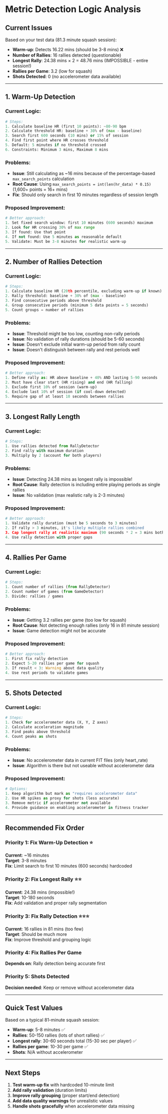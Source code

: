 # Metric Detection Logic Analysis

## Current Issues
Based on your test data (81.3 minute squash session):
- **Warm-up**: Detects 16.22 mins (should be 3-8 mins) ❌
- **Number of Rallies**: 16 rallies detected (questionable)
- **Longest Rally**: 24.38 mins × 2 = 48.76 mins (IMPOSSIBLE - entire session!)
- **Rallies per Game**: 3.2 (low for squash)
- **Shots Detected**: 0 (no accelerometer data available)

---

## 1. Warm-Up Detection

### Current Logic:
```python
# Steps:
1. Calculate baseline HR (first 10 points): ~80-90 bpm
2. Calculate threshold HR: baseline + 30% of (max - baseline)
3. Search first 600 seconds (10 mins) or 15% of session
4. Find first point where HR crosses threshold
5. Default: 5 minutes if no threshold crossed
6. Constraints: Minimum 3 mins, Maximum 8 mins
```

### Problems:
- **Issue**: Still calculating as ~16 mins because of the percentage-based `max_search_points` calculation
- **Root Cause**: Using `max_search_points = int(len(hr_data) * 0.15)` (1,600+ points = 16+ mins)
- **Fix**: Should only search in first 10 minutes regardless of session length

### Proposed Improvement:
```python
# Better approach:
1. Set fixed search window: first 10 minutes (600 seconds) maximum
2. Look for HR crossing 30% of max range
3. If found: Use that point
4. If not found: Use 5 minutes as reasonable default
5. Validate: Must be 3-8 minutes for realistic warm-up
```

---

## 2. Number of Rallies Detection

### Current Logic:
```python
# Steps:
1. Calculate baseline HR (20th percentile, excluding warm-up if known)
2. Rally threshold: baseline + 30% of (max - baseline)
3. Find consecutive periods above threshold
4. Group consecutive periods (minimum 5 data points = 5 seconds)
5. Count groups = number of rallies
```

### Problems:
- **Issue**: Threshold might be too low, counting non-rally periods
- **Issue**: No validation of rally durations (should be 5-60 seconds)
- **Issue**: Doesn't exclude initial warm-up period from rally count
- **Issue**: Doesn't distinguish between rally and rest periods well

### Proposed Improvement:
```python
# Better approach:
1. Define rally as: HR above baseline + 40% AND lasting 5-90 seconds
2. Must have clear start (HR rising) and end (HR falling)
3. Exclude first 10% of session (warm-up)
4. Exclude last 10% of session (if cool-down detected)
5. Require gap of at least 10 seconds between rallies
```

---

## 3. Longest Rally Length

### Current Logic:
```python
# Steps:
1. Use rallies detected from RallyDetector
2. Find rally with maximum duration
3. Multiply by 2 (account for both players)
```

### Problems:
- **Issue**: Detecting 24.38 mins as longest rally is impossible!
- **Root Cause**: Rally detection is including entire playing periods as single rallies
- **Issue**: No validation (max realistic rally is 2-3 minutes)

### Proposed Improvement:
```python
# Better approach:
1. Validate rally duration (must be 5 seconds to 3 minutes)
2. If rally > 3 minutes, it's likely multiple rallies combined
3. Cap longest rally at realistic maximum (90 seconds * 2 = 3 mins both players)
4. Use rally detection with proper gaps
```

---

## 4. Rallies Per Game

### Current Logic:
```python
# Steps:
1. Count number of rallies (from RallyDetector)
2. Count number of games (from GameDetector)
3. Divide: rallies / games
```

### Problems:
- **Issue**: Getting 3.2 rallies per game (too low for squash)
- **Root Cause**: Not detecting enough rallies (only 16 in 81 minute session)
- **Issue**: Game detection might not be accurate

### Proposed Improvement:
```python
# Better approach:
1. First fix rally detection
2. Expect 5-20 rallies per game for squash
3. If result < 3: Warning about data quality
4. Use rest periods to validate games
```

---

## 5. Shots Detected

### Current Logic:
```python
# Steps:
1. Check for accelerometer data (X, Y, Z axes)
2. Calculate acceleration magnitude
3. Find peaks above threshold
4. Count peaks as shots
```

### Problems:
- **Issue**: No accelerometer data in current FIT files (only heart_rate)
- **Issue**: Algorithm is there but not useable without accelerometer data

### Proposed Improvement:
```python
# Options:
1. Keep algorithm but mark as "requires accelerometer data"
2. Use HR spikes as proxy for shots (less accurate)
3. Remove metric if accelerometer not available
4. Provide guidance on enabling accelerometer in fitness tracker
```

---

## Recommended Fix Order

### Priority 1: Fix Warm-Up Detection ⭐
**Current**: ~16 minutes  
**Target**: 3-8 minutes  
**Fix**: Limit search to first 10 minutes (600 seconds) hardcoded

### Priority 2: Fix Longest Rally ⭐⭐
**Current**: 24.38 mins (impossible!)  
**Target**: 10-180 seconds  
**Fix**: Add validation and proper rally segmentation

### Priority 3: Fix Rally Detection ⭐⭐⭐
**Current**: 16 rallies in 81 mins (too few)  
**Target**: Should be much more  
**Fix**: Improve threshold and grouping logic

### Priority 4: Fix Rallies Per Game
**Depends on**: Rally detection being accurate first

### Priority 5: Shots Detected
**Decision needed**: Keep or remove without accelerometer data

---

## Quick Test Values

Based on a typical 81-minute squash session:
- **Warm-up**: 5-8 minutes ✅
- **Rallies**: 50-150 rallies (lots of short rallies) ✅
- **Longest rally**: 30-60 seconds total (15-30 sec per player) ✅
- **Rallies per game**: 10-30 per game ✅
- **Shots**: N/A without accelerometer

---

## Next Steps

1. **Test warm-up fix** with hardcoded 10-minute limit
2. **Add rally validation** (duration limits)
3. **Improve rally grouping** (proper start/end detection)
4. **Add data quality warnings** for unrealistic values
5. **Handle shots gracefully** when accelerometer data missing


